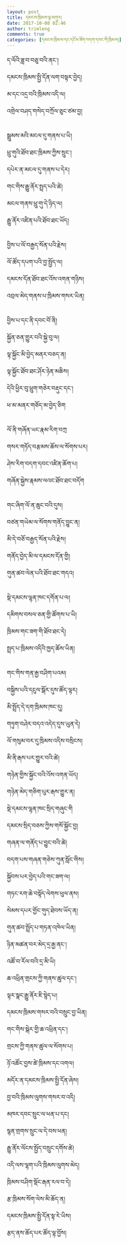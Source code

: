 ```yaml
---
layout: post
title: དམངས་ཁྲིམས་ལྟ་མགུར། 
date: 2017-10-08 02:46
author: trimleng
comments: true
categories: [དམངས་ཁྲིམས་དང་དངོས་ཟོག་བདག་དབང་གི་ཁྲིམས།]
---
```

<div><span style="font-size: 12pt;">ད་ལོའི་ཟླ་བ་བཅུ་བའི་ནང་། </span></div>
<div><span style="font-size: 12pt;">དམངས་ཁྲིམས་སྤྱི་དོན་ལག་བསྟར་བྱེ<wbr />ད།</span></div>
<div><span style="font-size: 12pt;">མ་དང་འདྲ་བའི་ཁྲིམས་འདི་ལ། </span></div>
<div><span style="font-size: 12pt;">འགྲེལ་བཤད་གསེད་བཀྲོལ་ཅུང་ཙམ་བྱ<wbr />། </span></div>
<div></div>
<!--more-->
<div><span style="font-size: 12pt;"> </span></div>
<div><span style="font-size: 12pt;">སྦྲུམས་མའི་མངལ་དུ་གནས་པ་ཡི།</span></div>
<div><span style="font-size: 12pt;">ཕྲུ་གུའི་ཐོབ་ཐང་ཁྲིམས་ཀྱིས་སྲུ<wbr />ང་། </span></div>
<div><span style="font-size: 12pt;">དཔེར་ན་མངལ་དུ་གནས་པ་དེར། </span></div>
<div><span style="font-size: 12pt;">གང་གིས་རྒྱུ་ནོར་སྤྲད་པའི་ཚེ། </span></div>
<div><span style="font-size: 12pt;">མངལ་གནས་ཕྲུ་གུ་དེ་ཉིད་ལ། </span></div>
<div><span style="font-size: 12pt;">རྒྱུ་ནོར་འཛིན་པའི་ཐོབ་ཐང་ཡོད། </span></div>
<div><span style="font-size: 12pt;"> </span></div>
<div><span style="font-size: 12pt;">བྱིས་པ་ལོ་བརྒྱད་སོན་པའི་རྗེས། </span></div>
<div><span style="font-size: 12pt;">ལོ་ཚོད་དཔག་པའི་བྱ་སྤྱོད་ལ། </span></div>
<div><span style="font-size: 12pt;">དམངས་དོན་ཐོབ་ཐང་འོས་འགན་གཉིས། </span></div>
<div><span style="font-size: 12pt;">འབྲལ་མེད་གནས་པ་ཁྲིམས་གསར་ཡིན། </span></div>
<div><span style="font-size: 12pt;"> </span></div>
<div><span style="font-size: 12pt;">བྱིས་པ་དང་ནི་དབང་བོ་ནི། </span></div>
<div><span style="font-size: 12pt;">སྐྱོན་ཅན་གྱུར་བའི་སྐྱེ་བུ་ལ། </span></div>
<div><span style="font-size: 12pt;">ལྟ་སྐྱོང་མི་བྱེད་མནར་བཅད་ན། </span></div>
<div><span style="font-size: 12pt;">ལྟ་སྐྱོང་ཐོབ་ཐང་ཤོར་ཉེན་མཆིས། </span></div>
<div><span style="font-size: 12pt;">དེའི་ཕྱིར་བུ་ཕྲུག་གཅེར་བརྡུང་<wbr />དང་། </span></div>
<div><span style="font-size: 12pt;">ཕ་མ་མནར་གཅོད་མ་བྱེད་ཅིག </span></div>
<div><span style="font-size: 12pt;"> </span></div>
<div><span style="font-size: 12pt;">ལོ་ནི་གཞོན་ཡང་རྣམ་རིག་བཀྲ </span></div>
<div><span style="font-size: 12pt;">གསར་གཏོད་བརྩམས་ཆོས་ལ་སོགས་པར། </span></div>
<div><span style="font-size: 12pt;">ཤེས་རིག་བདག་དབང་འཛིན་ཆོག་པ། </span></div>
<div><span style="font-size: 12pt;">གཞོན་སྐྱེས་རྣམས་ལའང་ཐོབ་ཐང་བདོ<wbr />ག </span></div>
<div><span style="font-size: 12pt;"> </span></div>
<div><span style="font-size: 12pt;">གང་ཞིག་ལོ་ན་ཆུང་བའི་དུས། </span></div>
<div><span style="font-size: 12pt;">བཙན་གཡེམ་ལ་སོགས་གནོད་བྱུང་ན། </span></div>
<div><span style="font-size: 12pt;">མི་དེ་བཅོ་བརྒྱད་སོན་པའི་རྗེས། </span></div>
<div><span style="font-size: 12pt;">གནོད་བྱེད་མི་ལ་དམངས་དོན་གྱི། </span></div>
<div><span style="font-size: 12pt;">གུན་ཚབ་ལེན་པའི་ཐོབ་ཐང་གདའ། </span></div>
<div><span style="font-size: 12pt;"> </span></div>
<div><span style="font-size: 12pt;">སྡེ་དམངས་ལྷན་ཁང་དགོན་པ་ལ། </span></div>
<div><span style="font-size: 12pt;">དམིགས་བསལ་ཅན་གྱི་ཚོགས་པ་ཡི། </span></div>
<div><span style="font-size: 12pt;">ཁྲིམས་གང་ཟག་གི་ཐོབ་ཐང་དེ། </span></div>
<div><span style="font-size: 12pt;">སྤྲད་པ་ཁྲིམས་འདིའི་ཁྱད་ཆོས་ཡི<wbr />ན། </span></div>
<div><span style="font-size: 12pt;"> </span></div>
<div><span style="font-size: 12pt;">གང་གིས་གན་རྒྱ་བཤིག་པའམ། </span></div>
<div><span style="font-size: 12pt;">བསྐྱིས་པའི་དངུལ་སྒོར་དུས་ཚོད་<wbr />ལྟར། </span></div>
<div><span style="font-size: 12pt;">མི་སྤྲོད་དེ་དག་ཁྲིམས་ཁང་དུ། </span></div>
<div><span style="font-size: 12pt;">གཏུག་བཤེར་བདའ་འདེད་དུས་ཡུན་དེ།<wbr /> </span></div>
<div><span style="font-size: 12pt;">ལོ་གསུམ་བར་དུ་ཁྲིམས་འདིས་བསྲི<wbr />ངས། </span></div>
<div></div>
<div><span style="font-size: 12pt;">མི་ནི་རྒས་པར་གྱུར་བའི་ཚེ། </span></div>
<div><span style="font-size: 12pt;">གཉེན་གྱིས་སྐྱོང་བའི་འོས་འགན་ཡོ<wbr />ད། </span></div>
<div><span style="font-size: 12pt;">གཉེན་མེད་གཅིག་པུར་རྒས་གྱུར་ན། </span></div>
<div><span style="font-size: 12pt;">སྡེ་དམངས་ལྷན་ཁང་སྲིད་གཞུང་གི </span></div>
<div><span style="font-size: 12pt;">དམངས་སྲིད་བཅས་ཀྱིས་གསོ་སྐྱོང་<wbr />བྱ། </span></div>
<div></div>
<div><span style="font-size: 12pt;">གཞན་ལ་གནོད་པ་བྱུང་བའི་ཚེ། </span></div>
<div><span style="font-size: 12pt;">བདག་པས་གཞན་གཅེས་ཀུན་སློང་གིས། </span></div>
<div><span style="font-size: 12pt;">སྐྱོབས་པར་བྱེད་པའི་གང་ཟག་ལ། </span></div>
<div><span style="font-size: 12pt;">གཏང་རག་ཆེ་བསྟོད་ལེགས་ཕུལ་ནས། </span></div>
<div><span style="font-size: 12pt;">སེམས་དཔར་གྱོང་གུད་ཐེབས་ཡོད་ན། </span></div>
<div><span style="font-size: 12pt;">གུན་ཚབ་སྤྲོད་པ་གཏན་འཁེལ་ཡིན། </span></div>
<div></div>
<div><span style="font-size: 12pt;">ཉིན་མཚན་བར་མེད་དྲ་རྒྱ་ནང་།</span></div>
<div><span style="font-size: 12pt;">འཚོ་བ་རོལ་བའི་དྲ་མི་ཡི། </span></div>
<div><span style="font-size: 12pt;">ཆ་འཕྲིན་གྲངས་ཀྱི་གནས་ཚུལ་དང་། </span></div>
<div><span style="font-size: 12pt;">ལྟར་སྣང་རྒྱུ་ནོར་ཇི་སྙེད་པ། </span></div>
<div><span style="font-size: 12pt;">དམངས་ཁྲིམས་གསར་བའི་བསྲུང་བྱ་ཡི<wbr />ན། </span></div>
<div><span style="font-size: 12pt;">གང་གིས་སྒེར་གྱི་ཆ་འཕྲིན་དང་། </span></div>
<div><span style="font-size: 12pt;">གྲངས་ཀྱི་གནས་ཚུལ་ལ་སོགས་པ། </span></div>
<div><span style="font-size: 12pt;">ཉོ་འཚོང་བྱས་ཚེ་ཁྲིམས་དང་འགལ། </span></div>
<div></div>
<div><span style="font-size: 12pt;">མདོར་ན་དམངས་ཁྲིམས་སྤྱི་དོན་ཞེ<wbr />ས། </span></div>
<div><span style="font-size: 12pt;">བྱ་བའི་ཁྲིམས་ལུགས་གསར་བ་འདི། </span></div>
<div><span style="font-size: 12pt;">མཁར་དབང་སྲུང་ལ་ཕན་པ་དང། </span></div>
<div><span style="font-size: 12pt;">སྙན་གྲགས་སྲུང་ལ་དེ་བས་ཕན། </span></div>
<div><span style="font-size: 12pt;">རྒྱུ་ནོར་ལོངས་སྤྱོད་བསྲུང་དགོ<wbr />ས་ཚེ། </span></div>
<div><span style="font-size: 12pt;">འདི་ལས་ལྷག་པའི་ཁྲིམས་ལུགས་མེད།<wbr /> </span></div>
<div></div>
<div><span style="font-size: 12pt;">ཁྲིམས་བཤིག་སྡོང་རྒན་རལ་བ་དེ། </span></div>
<div><span style="font-size: 12pt;">རྩ་ཁྲིམས་སོག་ལེས་མི་ཆོད་ན། </span></div>
<div><span style="font-size: 12pt;">དམངས་ཁྲིམས་སྤྱི་དོན་སྟ་རེ་ཡིས།<wbr /> </span></div>
<div><span style="font-size: 12pt;">རྩད་ནས་ཆོད་པར་ཚོད་ལྟ་བྱོས། </span></div>
